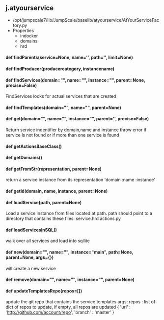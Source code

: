 ## j.atyourservice

- /opt/jumpscale7/lib/JumpScale/baselib/atyourservice/AtYourServiceFactory.py
- Properties
    - indocker
    - domains
    - hrd

#### def findParents(service=None, name='', path='', limit=None) 

#### def findProducer(producercategory, instancename) 

#### def findServices(domain="", name="", instance="", parent=None, precise=False) 

FindServices looks for actual services that are created

#### def findTemplates(domain="", name="", parent=None) 

#### def get(domain="", name="", instance="", parent='', precise=False) 

Return service indentifier by domain,name and instance
throw error if service is not found or if more than one service is found

#### def getActionsBaseClass() 

#### def getDomains() 

#### def getFromStr(representation, parent=None) 

return a service instance from its representation 'domain      :name       :instance'

#### def getId(domain, name, instance, parent=None) 

#### def loadService(path, parent=None) 

Load a service instance from files located at path.
path should point to a directory that contains these files:
    service.hrd
    actions.py

#### def loadServicesInSQL() 

walk over all services and load into sqllite

#### def new(domain="", name="", instance="main", path=None, parent=None, args=\{\}) 

will create a new service

#### def remove(domain="", name="", instance="", parent=None) 

#### def updateTemplatesRepo(repos=[]) 

update the git repo that contains the service templates
args:
    repos : list of dict of repos to update, if empty, all repos are updated
            \{
                'url' : 'http://github.com/account/repo',
                'branch' : 'master'
            \}

